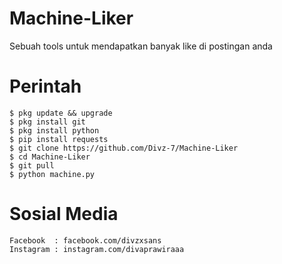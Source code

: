 # Machine-Liker
Sebuah tools untuk mendapatkan banyak
like di postingan anda
# Perintah
```
$ pkg update && upgrade
$ pkg install git
$ pkg install python
$ pip install requests
$ git clone https://github.com/Divz-7/Machine-Liker
$ cd Machine-Liker
$ git pull
$ python machine.py
```
# Sosial Media
```
Facebook  : facebook.com/divzxsans
Instagram : instagram.com/divaprawiraaa
```
